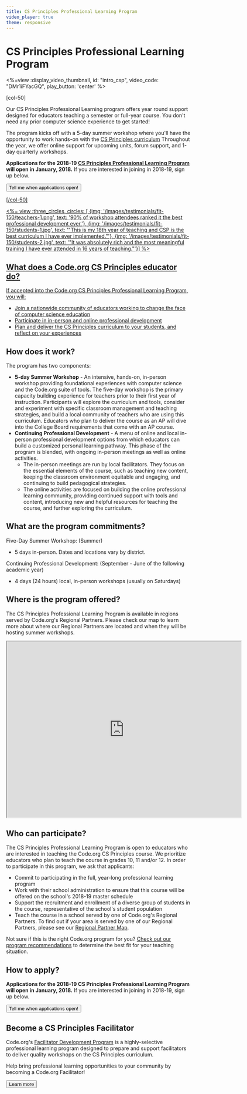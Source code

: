```yaml
---
title: CS Principles Professional Learning Program
video_player: true
theme: responsive
---
```

# CS Principles Professional Learning Program

<div class="col-50" style="padding-right: 20px;">

<%=view :display_video_thumbnail, id: "intro_csp", video_code: "DMr1iFYacGQ", play_button: 'center' %>

</div>

[col-50]

Our CS Principles Professional Learning program offers year round support designed for educators teaching a semester or full-year course. You don't need any prior computer science experience to get started!

The program kicks off with a 5-day summer workshop where you'll have the opportunity to work hands-on with the [CS Principles curriculum](/educate/csp) Throughout the year, we offer online support for upcoming units, forum support, and 1-day quarterly workshops. 

**Applications for the 2018-19 [CS Principles Professional Learning Program](/files/PLProgramsOverview_1-Pager.pdf) will open in January, 2018.** If you are interested in joining in 2018-19, sign up below. 

<a href="https://studio.code.org/pd/regional_partner_contact/new"><button>Tell me when applications open!</button>

[/col-50]

<div style="clear: both;"></div>

<%= view :three_circles, circles: [
{img: '/images/testimonials/fit-150/teachers-1.png', text: '90% of workshop attendees ranked it the best professional development ever.'},
{img: '/images/testimonials/fit-150/students-1.jpg', text: '"This is my 18th year of teaching and CSP is the best curriculum I have ever implemented."'},
{img: '/images/testimonials/fit-150/students-2.jpg', text: '"It was absolutely rich and the most meaningful training I have ever attended in 16 years of teaching."'}] %>

## What does a Code.org CS Principles educator do?
If accepted into the Code.org CS Principles Professional Learning Program, you will:

- Join a nationwide community of educators working to change the face of computer science education 
- Participate in in-person and online professional development
- Plan and deliver the CS Principles curriculum to your students, and reflect on your experiences 


## <a name="components"></a>How does it work?
The program has two components: 

- **5-day Summer Workshop** - An intensive, hands-on, in-person workshop providing foundational experiences with computer science and the Code.org suite of tools. The five-day workshop is the primary capacity building experience for teachers prior to their first year of instruction. Participants will explore the curriculum and tools, consider and experiment with specific classroom management and teaching strategies, and build a local community of teachers who are using this curriculum. Educators who plan to deliver the course as an AP will dive into the College Board requirements that come with an AP course.
- **Continuing Professional Development** - A menu of online and local in-person professional development options from which educators can build a customized personal learning pathway. This phase of the program is blended, with ongoing in-person meetings as well as online activities.
  - The in-person meetings are run by local facilitators. They focus on the essential elements of the course, such as teaching new content, keeping the classroom environment equitable and engaging, and continuing to build pedagogical strategies.
  - The online activities are focused on building the online professional learning community, providing continued support with tools and content, introducing new and helpful resources for teaching the course, and further exploring the curriculum.


## <a name="commitments"></a>What are the program commitments?

Five-Day Summer Workshop: (Summer)

- 5 days in-person. Dates and locations vary by district.

Continuing Professional Development: (September - June of the following academic year)

- 4 days (24 hours) local, in-person workshops (usually on Saturdays)

## <a name="locations"></a>Where is the program offered?

The CS Principles Professional Learning Program is available in regions served by Code.org's Regional Partners. Please check our map to learn more about where our Regional Partners are located and when they will be hosting summer workshops.
<br>

<iframe src="https://www.google.com/maps/d/u/0/embed?mid=1dKLjL6y3AKo45c7weK__JI3sxijfbmzq" width="640" height="480"></iframe>

## <a name="participate"></a>Who can participate?

The CS Principles Professional Learning Program is open to educators who are interested in teaching the Code.org CS Principles course. We prioritize educators who plan to teach the course in grades 10, 11 and/or 12. In order to participate in this program, we ask that applicants:

* Commit to participating in the full, year-long professional learning program
* Work with their school administration to ensure that this course will be offered on the school's 2018-19 master schedule
* Support the recruitment and enrollment of a diverse group of students in the course, representative of the school's student population
* Teach the course in a school served by one of Code.org's Regional Partners. To find out if your area is served by one of our Regional Partners, please see our  [Regional Partner Map](#locations).

Not sure if this is the right Code.org program for you? [Check out our program recommendations](/files/PL-Program-for-Me.pdf) to determine the best fit for your teaching situation.

## <a name="apply"></a>How to apply?

**Applications for the 2018-19 CS Principles Professional Learning Program will open in January, 2018.** If you are interested in joining in 2018-19, sign up below. 

[<button>Tell me when applications open!</button>](https://studio.code.org/pd/regional_partner_contact/new)

## <a name="facilitate"></a>Become a CS Principles Facilitator

Code.org's [Facilitator Development Program](https://docs.google.com/document/d/1aX-KH-t6tgjGk2WyvJ7ik7alH4kFTlZ0s1DsrCRBq6U/edit?usp=sharing) is a highly-selective professional learning program designed to prepare and support facilitators to deliver quality workshops on the CS Principles curriculum. 

Help bring professional learning opportunities to your community by becoming a Code.org Facilitator!

<a href="/educate/professional-learning/facilitator"><button>Learn more</button>
